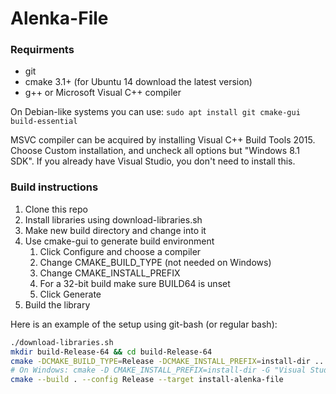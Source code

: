 # Alenka-File

### Requirments
* git
* cmake 3.1+ (for Ubuntu 14 download the latest version)
* g++ or Microsoft Visual C++ compiler

On Debian-like systems you can use: `sudo apt install git cmake-gui build-essential`

MSVC compiler can be acquired by installing Visual C++ Build Tools 2015. Choose Custom installation, and uncheck all options but "Windows 8.1 SDK". If you already have Visual Studio, you don't need to install this.

### Build instructions
1. Clone this repo
2. Install libraries using download-libraries.sh
3. Make new build directory and change into it
4. Use cmake-gui to generate build environment
   1. Click Configure and choose a compiler
   2. Change CMAKE_BUILD_TYPE (not needed on Windows)
   3. Change CMAKE_INSTALL_PREFIX
   4. For a 32-bit build make sure BUILD64 is unset
   5. Click Generate
5. Build the library

Here is an example of the setup using git-bash (or regular bash):
``` bash
./download-libraries.sh
mkdir build-Release-64 && cd build-Release-64
cmake -DCMAKE_BUILD_TYPE=Release -DCMAKE_INSTALL_PREFIX=install-dir ..
# On Windows: cmake -D CMAKE_INSTALL_PREFIX=install-dir -G "Visual Studio 14 2015 Win64" ..
cmake --build . --config Release --target install-alenka-file
```

